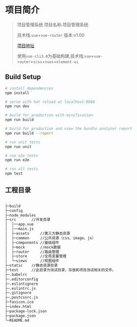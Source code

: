 # 项目简介

> 项目管理系统
> 项目名称:项目管理系统
>
> 技术栈:`vue`+`vue-router`
> 版本:v1.00
>
>[项目地址](http://git.tuandai888.com/zhanghrCoder/project-management-syste.git)
>
> 使用`vue-cli3.0`为基础构建,技术栈:`vue`+`vue-router`+`scss`+`vuex`+`element-ui`

## Build Setup

``` bash
# install dependencies
npm install

# serve with hot reload at localhost:8080
npm run dev

# build for production with minification
npm run build

# build for production and view the bundle analyzer report
npm run build --report

# run unit tests
npm run unit

# run e2e tests
npm run e2e

# run all tests
npm test
```

## 工程目录

``` bash

├─build
├─config
├─node_modules  
├─src       //开发目录
│  │──app.vue
│  │──main.js
│  ├─assets     //第三方静态资源
│  ├─common     //公共资源（css、image、js）
│  ├─components //基础组件
│  ├─mock       //mock数据
│  ├─router     //路由管理
│  ├─store      //全局变量管理
│  └─views      //视图组件
├─static    //静态资源目录
├─test      //此目录为测试目录，存放和项目测试相关的文件。
├─.babelrc
├─.editorconfig
├─.eslintignore
├─.eslintrc.js
├─.gitignore
├─.postcssrc.js
├─favicon.ico
├─index.html
├─package-lock.json
├─package.json
└─README.md
